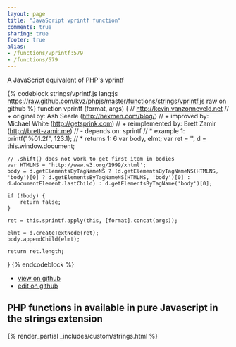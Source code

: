 ```yaml
---
layout: page
title: "JavaScript vprintf function"
comments: true
sharing: true
footer: true
alias:
- /functions/vprintf:579
- /functions/579
---
```

<!-- Generated by Rakefile:build -->
A JavaScript equivalent of PHP's vprintf

{% codeblock strings/vprintf.js lang:js https://raw.github.com/kvz/phpjs/master/functions/strings/vprintf.js raw on github %}
function vprintf (format, args) {
    // http://kevin.vanzonneveld.net
    // +   original by: Ash Searle (http://hexmen.com/blog/)
    // +   improved by: Michael White (http://getsprink.com)
    // + reimplemented by: Brett Zamir (http://brett-zamir.me)
    // -    depends on: sprintf
    // *     example 1: printf("%01.2f", 123.1);
    // *     returns 1: 6
    var body, elmt;
    var ret = '',
        d = this.window.document;

    // .shift() does not work to get first item in bodies
    var HTMLNS = 'http://www.w3.org/1999/xhtml';
    body = d.getElementsByTagNameNS ? (d.getElementsByTagNameNS(HTMLNS, 'body')[0] ? d.getElementsByTagNameNS(HTMLNS, 'body')[0] : d.documentElement.lastChild) : d.getElementsByTagName('body')[0];

    if (!body) {
        return false;
    }

    ret = this.sprintf.apply(this, [format].concat(args));

    elmt = d.createTextNode(ret);
    body.appendChild(elmt);

    return ret.length;
}
{% endcodeblock %}

 - [view on github](https://github.com/kvz/phpjs/blob/master/functions/strings/vprintf.js)
 - [edit on github](https://github.com/kvz/phpjs/edit/master/functions/strings/vprintf.js)

## PHP functions in available in pure Javascript in the strings extension
{% render_partial _includes/custom/strings.html %}
